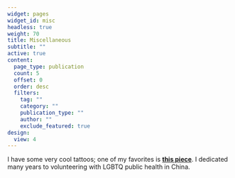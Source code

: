 ```yaml
---
widget: pages
widget_id: misc
headless: true
weight: 70
title: Miscellaneous
subtitle: ""
active: true
content:
  page_type: publication
  count: 5
  offset: 0
  order: desc
  filters:
    tag: ""
    category: ""
    publication_type: ""
    author: ""
    exclude_featured: true
design:
  view: 4
---
```

I have some very cool tattoos; one of my favorites is **[this piece](https://www.dropbox.com/s/g2midsxj7ft6u6g/tattoo.png?dl=0)**. I dedicated many years to volunteering with LGBTQ public health in China.